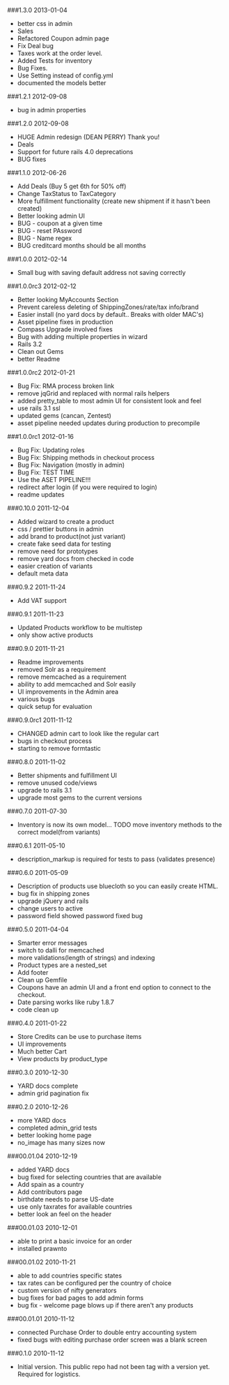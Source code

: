 ###1.3.0 2013-01-04
* better css in admin
* Sales
* Refactored Coupon admin page
* Fix Deal bug
* Taxes work at the order level.
* Added Tests for inventory
* Bug Fixes.
* Use Setting instead of config.yml
* documented the models better

###1.2.1 2012-09-08
* bug in admin properties

###1.2.0 2012-09-08
* HUGE Admin redesign (DEAN PERRY)  Thank you!
* Deals
* Support for future rails 4.0 deprecations
* BUG fixes

###1.1.0 2012-06-26
* Add Deals (Buy 5 get 6th for 50% off)
* Change TaxStatus to TaxCategory
* More fulfillment functionality (create new shipment if it hasn't been created)
* Better looking admin UI
* BUG - coupon at a given time
* BUG - reset PAssword
* BUG - Name regex
* BUG creditcard months should be all months

###1.0.0 2012-02-14

* Small bug with saving default address not saving correctly

###1.0.0rc3 2012-02-12

* Better looking MyAccounts Section
* Prevent careless deleting of ShippingZones/rate/tax info/brand
* Easier install (no yard docs by default..  Breaks with older MAC's)
* Asset pipeline fixes in production
* Compass Upgrade involved fixes
* Bug with adding multiple properties in wizard
* Rails 3.2
* Clean out Gems
* better Readme

###1.0.0rc2 2012-01-21

* Bug Fix: RMA process broken link
* remove jqGrid and replaced with normal rails helpers
* added pretty_table to most admin UI for consistent look and feel
* use rails 3.1 ssl
* updated gems (cancan, Zentest)
* asset pipeline needed updates during production to precompile

###1.0.0rc1 2012-01-16

* Bug Fix: Updating roles
* Bug Fix: Shipping methods in checkout process
* Bug Fix: Navigation (mostly in admin)
* Bug Fix: TEST TIME
* Use the ASET PIPELINE!!!
* redirect after login (if you were required to login)
* readme updates

###0.10.0 2011-12-04

* Added wizard to create a product
* css / prettier buttons in admin
* add brand to product(not just variant)
* create fake seed data for testing
* remove need for prototypes
* remove yard docs from checked in code
* easier creation of variants
* default meta data

###0.9.2 2011-11-24

* Add VAT support

###0.9.1 2011-11-23

* Updated Products workflow to be multistep
* only show active products

###0.9.0 2011-11-21

* Readme improvements
* removed Solr as a requirement
* remove memcached as a requirement
* ability to add memcached and Solr easily
* UI improvements in the Admin area
* various bugs
* quick setup for evaluation

###0.9.0rc1 2011-11-12

* CHANGED admin cart to look like the regular cart
* bugs in checkout process
* starting to remove formtastic

###0.8.0 2011-11-02

* Better shipments and fulfillment UI
* remove unused code/views
* upgrade to rails 3.1
* upgrade most gems to the current versions

###0.7.0 2011-07-30

* Inventory is now its own model...  TODO move inventory methods to the correct model(from variants)

###0.6.1 2011-05-10

* description_markup is required for tests to pass (validates presence)

###0.6.0 2011-05-09

* Description of products use bluecloth so you can easily create HTML.
* bug fix in shipping zones
* upgrade jQuery and rails
* change users to active
* password field showed password fixed bug

###0.5.0 2011-04-04

* Smarter error messages
* switch to dalli for memcached
* more validations(length of strings) and indexing
* Product types are a nested_set
* Add footer
* Clean up Gemfile
* Coupons have an admin UI and a front end option to connect to the checkout.
* Date parsing works like ruby 1.8.7
* code clean up

###0.4.0 2011-01-22

* Store Credits can be use to purchase items
* UI improvements
* Much better Cart
* View products by product_type

###0.3.0 2010-12-30

* YARD docs complete
* admin grid pagination fix

###0.2.0 2010-12-26

* more YARD docs
* completed admin_grid tests
* better looking home page
* no_image has many sizes now

###00.01.04 2010-12-19

* added YARD docs
* bug fixed for selecting countries that are available
* Add spain as a country
* Add contributors page
* birthdate needs to parse US-date
* use only taxrates for available countries
* better look an feel on the header

###00.01.03 2010-12-01

* able to print a basic invoice for an order
* installed prawnto

###00.01.02 2010-11-21

* able to add countries specific states
* tax rates can be configured per the country of choice
* custom version of nifty generators
* bug fixes for bad pages to add admin forms
* bug fix - welcome page blows up if there aren't any products

###00.01.01 2010-11-12

* connected Purchase Order to double entry accounting system
* fixed bugs with editing purchase order screen was a blank screen

###0.1.0 2010-11-12

* Initial version.  This public repo had not been tag with a version yet.  Required for logistics.